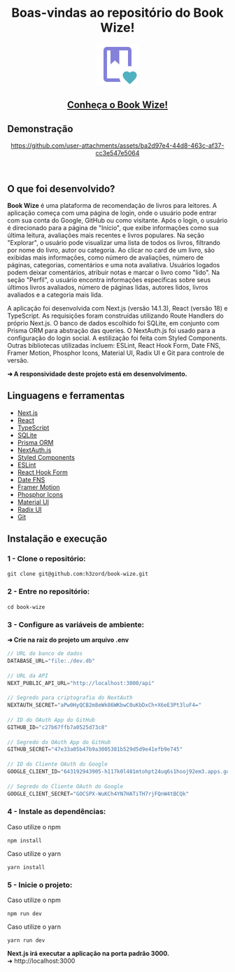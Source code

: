 <h1 align="center">Boas-vindas ao repositório do Book Wize!</h1>

<div align="center"><img src="public/book-app.svg" /></div>

<h2 align="center">
  <a href="https://book-wize.up.railway.app" target="_blank">
    Conheça o Book Wize!
  </a>
</h2>

## Demonstração

<div align="center">
  
  https://github.com/user-attachments/assets/ba2d97e4-44d8-463c-af37-cc3e547e5064

</div>

<br/>

## O que foi desenvolvido?

<strong>Book Wize</strong> é uma plataforma de recomendação de livros para leitores. A aplicação começa com uma página de login, onde o usuário pode entrar com sua conta do Google, GitHub ou como visitante. Após o login, o usuário é direcionado para a página de "Início", que exibe informações como sua última leitura, avaliações mais recentes e livros populares. Na seção "Explorar", o usuário pode visualizar uma lista de todos os livros, filtrando por nome do livro, autor ou categoria. Ao clicar no card de um livro, são exibidas mais informações, como número de avaliações, número de páginas, categorias, comentários e uma nota avaliativa. Usuários logados podem deixar comentários, atribuir notas e marcar o livro como "lido". Na seção "Perfil", o usuário encontra informações específicas sobre seus últimos livros avaliados, número de páginas lidas, autores lidos, livros avaliados e a categoria mais lida.

A aplicação foi desenvolvida com Next.js (versão 14.1.3), React (versão 18) e TypeScript. As requisições foram construídas utilizando Route Handlers do próprio Next.js. O banco de dados escolhido foi SQLite, em conjunto com Prisma ORM para abstração das queries. O NextAuth.js foi usado para a configuração do login social. A estilização foi feita com Styled Components. Outras bibliotecas utilizadas incluem: ESLint, React Hook Form, Date FNS, Framer Motion, Phosphor Icons, Material UI, Radix UI e Git para controle de versão.

<strong>➜ A responsividade deste projeto está em desenvolvimento.</strong>

## Linguagens e ferramentas

- [Next.js](https://nextjs.org/)
- [React](https://react.dev/)
- [TypeScript](https://www.typescriptlang.org/)
- [SQLite](https://www.sqlite.org/)
- [Prisma ORM](https://www.prisma.io/)
- [NextAuth.js](https://next-auth.js.org/)
- [Styled Components](https://styled-components.com/)
- [ESLint](https://eslint.org/)
- [React Hook Form](https://react-hook-form.com/)
- [Date FNS](https://date-fns.org/)
- [Framer Motion](https://www.framer.com/motion/)
- [Phosphor Icons](https://phosphoricons.com/)
- [Material UI](https://mui.com/material-ui/)
- [Radix UI](https://www.radix-ui.com/)
- [Git](https://git-scm.com/)

## Instalação e execução

### 1 - Clone o repositório:
```
git clone git@github.com:h3zord/book-wize.git
```

### 2 - Entre no repositório:
```
cd book-wize
```

### 3 - Configure as variáveis de ambiente:
<strong>➜ Crie na raíz do projeto um arquivo .env</strong>

```javascript
// URL do banco de dados
DATABASE_URL="file:./dev.db"

// URL da API
NEXT_PUBLIC_API_URL="http://localhost:3000/api"

// Segredo para criptografia do NextAuth
NEXTAUTH_SECRET="aPw0HyQCB2m8eWk86WKbwC0uKbDxCh+X6eE3Pt3luF4="

// ID do OAuth App do GitHub
GITHUB_ID="c27b67ffb7a0525d73c8"

// Segredo do OAuth App do GitHub
GITHUB_SECRET="47e33a05b47b9a3005381b529d5d9e41efb9e745"

// ID do Cliente OAuth do Google
GOOGLE_CLIENT_ID="643192943905-h117k0l481mtohpt24uq6s1hooj92em3.apps.googleusercontent.com"

// Segredo do Cliente OAuth do Google
GOOGLE_CLIENT_SECRET="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"
```

### 4 - Instale as dependências:
Caso utilize o npm
```
npm install
```
Caso utilize o yarn
```
yarn install
```

### 5 - Inicie o projeto:
Caso utilize o npm
```
npm run dev
```
Caso utilize o yarn
```
yarn run dev
```



<strong>Next.js irá executar a aplicação na porta padrão 3000.</strong>
<br/>
➜ http://localhost:3000
